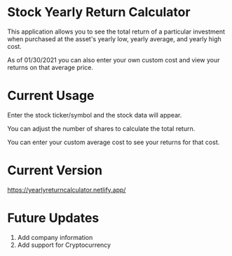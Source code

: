 # Stock Yearly Return Calculator

This application allows you to see the total return 
of a particular investment when purchased at the asset's
yearly low, yearly average, and yearly high cost.

As of 01/30/2021 you can also enter your own custom cost
and view your returns on that average price.

# Current Usage

Enter the stock ticker/symbol and the stock data will appear.

You can adjust the number of shares to calculate the total return.

You can enter your custom average cost to see your returns for that cost.

# Current Version
https://yearlyreturncalculator.netlify.app/

# Future Updates

1. Add company information
2. Add support for Cryptocurrency